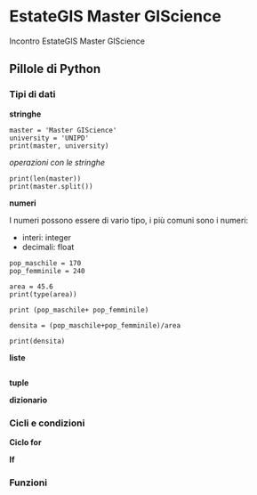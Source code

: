 # EstateGIS Master GIScience
Incontro EstateGIS Master GIScience


## Pillole di Python

### Tipi di dati

**stringhe**

```
master = 'Master GIScience'
university = 'UNIPD'
print(master, university)
```

*operazioni con le stringhe*  

```
print(len(master))
print(master.split())
```
**numeri**

I numeri possono essere di vario tipo, i più comuni sono i numeri:  
* interi: integer  
* decimali: float

```
pop_maschile = 170
pop_femminile = 240

area = 45.6
print(type(area))

print (pop_maschile+ pop_femminile)

densita = (pop_maschile+pop_femminile)/area

print(densita)
```

**liste**

```
```

**tuple**

**dizionario**

### Cicli e condizioni

**Ciclo for**

**If**


### Funzioni

